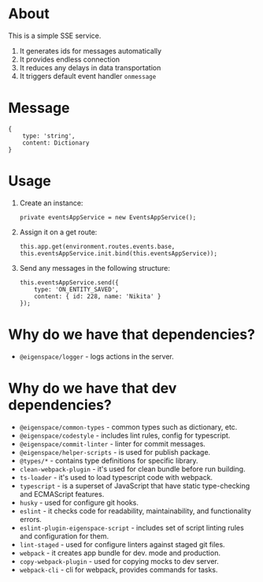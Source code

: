 # About

This is a simple SSE service.
1. It generates ids for messages automatically
2. It provides endless connection
3. It reduces any delays in data transportation
4. It triggers default event handler `onmessage`

# Message

```
{
    type: 'string',
    content: Dictionary
}
```

# Usage

1. Create an instance:
    ```
    private eventsAppService = new EventsAppService();
    ```
2. Assign it on a get route:
    ```
    this.app.get(environment.routes.events.base, this.eventsAppService.init.bind(this.eventsAppService));
    ```
3. Send any messages in the following structure:
    ```
    this.eventsAppService.send({ 
        type: 'ON_ENTITY_SAVED', 
        content: { id: 228, name: 'Nikita' }
    });
    ```

# Why do we have that dependencies?

* `@eigenspace/logger` - logs actions in the server.

# Why do we have that dev dependencies?

* `@eigenspace/common-types` - common types such as dictionary, etc.
* `@eigenspace/codestyle` - includes lint rules, config for typescript.
* `@eigenspace/commit-linter` - linter for commit messages.
* `@eigenspace/helper-scripts` - is used for publish package.
* `@types/*` - contains type definitions for specific library.
* `clean-webpack-plugin` - it's used for clean bundle before run building.
* `ts-loader` - it's used to load typescript code with webpack.
* `typescript` - is a superset of JavaScript that have static type-checking and ECMAScript features.
* `husky` - used for configure git hooks.
* `eslint` - it checks code for readability, maintainability, and functionality errors.
* `eslint-plugin-eigenspace-script` - includes set of script linting rules and configuration for them.
* `lint-staged` - used for configure linters against staged git files.
* `webpack` - it creates app bundle for dev. mode and production.
* `copy-webpack-plugin` - used for copying mocks to dev server.
* `webpack-cli` - cli for webpack, provides commands for tasks.
